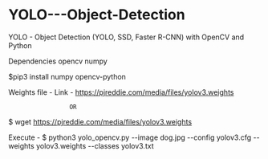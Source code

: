 # YOLO---Object-Detection
YOLO - Object Detection (YOLO, SSD, Faster R-CNN) with OpenCV and Python

Dependencies
opencv
numpy

$pip3 install numpy opencv-python

Weights file - 
Link - https://pjreddie.com/media/files/yolov3.weights
					
					 OR

$ wget https://pjreddie.com/media/files/yolov3.weights


Execute - 
$ python3 yolo_opencv.py --image dog.jpg --config yolov3.cfg --weights yolov3.weights --classes yolov3.txt
